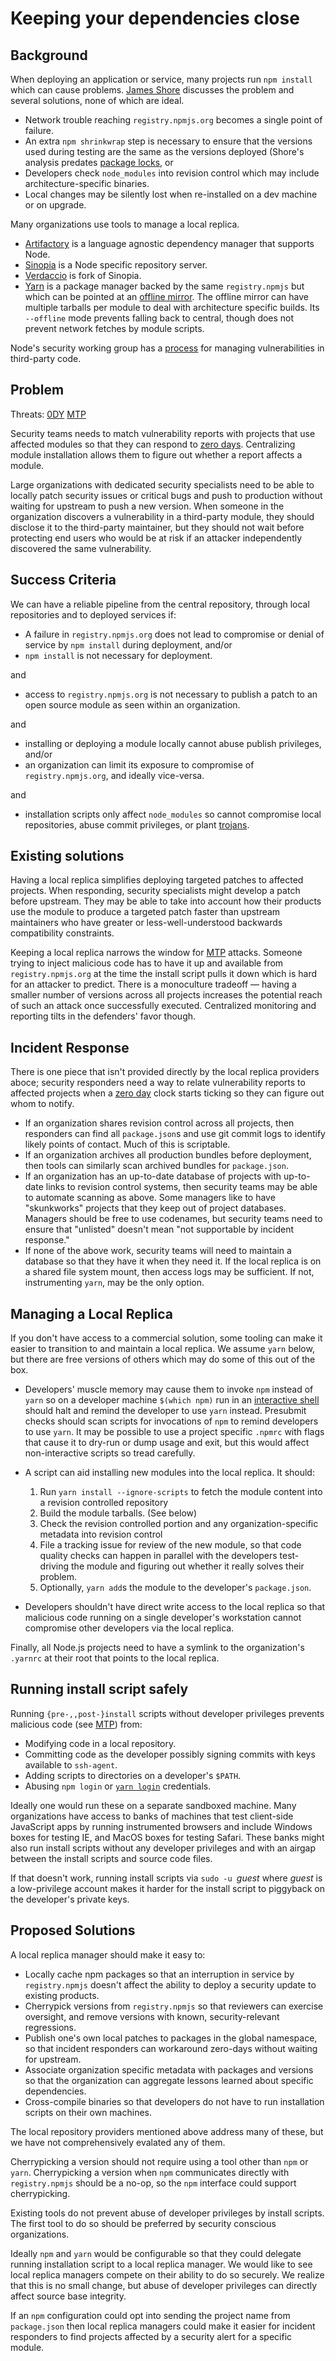 # Keeping your dependencies close

## Background

When deploying an application or service, many projects run `npm
install` which can cause problems.  [James Shore][] discusses the
problem and several solutions, none of which are ideal.

*  Network trouble reaching `registry.npmjs.org` becomes a single
   point of failure.
*  An extra `npm shrinkwrap` step is necessary to ensure that
   the versions used during testing are the same as the versions
   deployed (Shore's analysis predates [package locks][], or
*  Developers check `node_modules` into revision control which
   may include architecture-specific binaries.
*  Local changes may be silently lost when re-installed on a dev
   machine or on upgrade.

Many organizations use tools to manage a local replica.

*  [Artifactory][] is a language agnostic dependency manager that
   supports Node.
*  [Sinopia][] is a Node specific repository server.
*  [Verdaccio][] is fork of Sinopia.
*  [Yarn][] is a package manager backed by the same `registry.npmjs`
   but which can be pointed at an [offline mirror][].
   The offline mirror can have multiple tarballs per module to deal
   with architecture specific builds.  Its `--offline` mode prevents
   falling back to central, though does not prevent network fetches
   by module scripts.

Node's security working group has a [process][security-wg process] for
managing vulnerabilities in third-party code.

## Problem

Threats: [0DY][] [MTP][]

Security teams needs to match vulnerability reports with projects that
use affected modules so that they can respond to [zero days][0DY].
Centralizing module installation allows them to figure out whether a
report affects a module.

Large organizations with dedicated security specialists need to be
able to locally patch security issues or critical bugs and push to
production without waiting for upstream to push a new version.  When
someone in the organization discovers a vulnerability in a third-party
module, they should disclose it to the third-party maintainer, but
they should not wait before protecting end users who would be at risk
if an attacker independently discovered the same vulnerability.

## Success Criteria

We can have a reliable pipeline from the central repository,
through local repositories and to deployed services if:

*  A failure in `registry.npmjs.org` does not lead to compromise or
   denial of service by `npm install` during deployment, and/or
*  `npm install` is not necessary for deployment.

and

*  access to `registry.npmjs.org` is not necessary to publish
   a patch to an open source module as seen within an
   organization.

and

*  installing or deploying a module locally cannot abuse publish
   privileges, and/or
*  an organization can limit its exposure to compromise of
   `registry.npmjs.org`, and ideally vice-versa.

and

*  installation scripts only affect `node_modules` so cannot
   compromise local repositories, abuse commit privileges,
   or plant [trojans][trojan].


## Existing solutions

Having a local replica simplifies deploying targeted patches to
affected projects.  When responding, security specialists might
develop a patch before upstream.  They may be able to take into
account how their products use the module to produce a targeted patch
faster than upstream maintainers who have greater or
less-well-understood backwards compatibility constraints.

Keeping a local replica narrows the window for [MTP][] attacks.
Someone trying to inject malicious code has to have it up and
available from `registry.npmjs.org` at the time the install script
pulls it down which is hard for an attacker to predict.  There is a
monoculture tradeoff &mdash; having a smaller number of versions
across all projects increases the potential reach of such an attack
once successfully executed.  Centralized monitoring and reporting
tilts in the defenders' favor though.


## Incident Response

There is one piece that isn't provided directly by the local replica
providers aboce; security responders need a way to relate
vulnerability reports to affected projects when a [zero day][0DY]
clock starts ticking so they can figure out whom to notify.

*  If an organization shares revision control across all projects, then
   responders can find all `package.json`s and use git commit logs to
   identify likely points of contact.  Much of this is scriptable.
*  If an organization archives all production bundles before deployment,
   then tools can similarly scan archived bundles for `package.json`.
*  If an organization has an up-to-date database of projects with
   up-to-date links to revision control systems, then security teams
   may be able to automate scanning as above.
   Some managers like to have "skunkworks" projects that they keep
   out of project databases.
   Managers should be free to use codenames, but security teams need
   to ensure that "unlisted" doesn't mean "not supportable by
   incident response."
*  If none of the above work, security teams will need to maintain a
   database so that they have it when they need it.
   If the local replica is on a shared file system mount, then access
   logs may be sufficient.  If not, instrumenting `yarn`, may be the
   only option.

## Managing a Local Replica

If you don't have access to a commercial solution, some tooling can
make it easier to transition to and maintain a local replica.
We assume `yarn` below, but there are free versions of others which
may do some of this out of the box.

*  Developers' muscle memory may cause them to invoke `npm` instead of
   `yarn` so on a developer machine `$(which npm)` run in an
   [interactive shell][] should halt and remind the developer to use
   `yarn` instead.  Presubmit checks should scan scripts for
   invocations of `npm` to remind developers to use `yarn`.  It may be
   possible to use a project specific `.npmrc` with flags that cause
   it to dry-run or dump usage and exit, but this would affect
   non-interactive scripts so tread carefully.
*  A script can aid installing new modules into the local replica.
   It should:

   1. Run `yarn install --ignore-scripts` to fetch the module content
      into a revision controlled repository
   2. Build the module tarballs.  (See below)
   3. Check the revision controlled portion and any organization-specific
      metadata into revision control
   4. File a tracking issue for review of the new module, so that
      code quality checks can happen in parallel with the developers
      test-driving the module and figuring out whether it really
      solves their problem.
   5. Optionally, `yarn add`s the module to the developer's `package.json`.
*  Developers shouldn't have direct write access to the local replica
   so that malicious code running on a single developer's workstation
   cannot compromise other developers via the local replica.

Finally, all Node.js projects need to have a symlink to the
organization's `.yarnrc` at their root that points to the local
replica.

## Running install script safely

Running `{pre-,,post-}install` scripts without developer privileges
prevents malicious code (see [MTP][]) from:

*  Modifying code in a local repository.
*  Committing code as the developer possibly signing commits
   with keys available to `ssh-agent`.
*  Adding scripts to directories on a developer's `$PATH`.
*  Abusing `npm login` or [`yarn login`][] credentials.

Ideally one would run these on a separate sandboxed machine.
Many organizations have access to banks of machines that
test client-side JavaScript apps by running instrumented
browsers and include Windows boxes for testing IE, and
MacOS boxes for testing Safari.  These banks might also
run install scripts without any developer privileges and
with an airgap between the install scripts and source code
files.

If that doesn't work, running install scripts via `sudo -u `*guest*
where *guest* is a low-privilege account makes it harder for the
install script to piggyback on the developer's private keys.

## Proposed Solutions

A local replica manager should make it easy to:

*  Locally cache npm packages so that an interruption in service by
   `registry.npmjs` doesn't affect the ability to deploy a security
   update to existing products.
*  Cherrypick versions from `registry.npmjs` so that reviewers can
   exercise oversight, and remove versions with known,
   security-relevant regressions.
*  Publish one's own local patches to packages in the global
   namespace, so that incident responders can workaround zero-days
   without waiting for upstream.
*  Associate organization specific metadata with packages and versions
   so that the organization can aggregate lessons learned about
   specific dependencies.
*  Cross-compile binaries so that developers do not have to run
   installation scripts on their own machines.

The local repository providers mentioned above address many of these,
but we have not comprehensively evalated any of them.

Cherrypicking a version should not require using a tool other than
`npm` or `yarn`.  Cherrypicking a version when `npm` communicates
directly with `registry.npmjs` should be a no-op, so the `npm`
interface could support cherrypicking.

Existing tools do not prevent abuse of developer privileges by install
scripts.  The first tool to do so should be preferred by security
conscious organizations.

Ideally `npm` and `yarn` would be configurable so that they could
delegate running installation script to a local replica manager.  We
would like to see local replica managers compete on their ability to
do so securely.  We realize that this is no small change, but abuse of
developer privileges can directly affect source base integrity.

If an `npm` configuration could opt into sending the project name from
`package.json` then local replica managers could make it easier for
incident responders to find projects affected by a security alert for
a specific module.


[James Shore]: https://www.letscodejavascript.com/v3/blog/2014/03/the_npm_debacle
[package locks]: https://docs.npmjs.com/files/package-lock.json
[Artifactory]: https://www.jfrog.com/confluence/display/RTF/Npm+Registry#NpmRegistry-AdvancedConfiguration
[Sinopia]: https://www.npmjs.com/package/sinopia#override-public-packages
[Verdaccio]: https://github.com/verdaccio/verdaccio/blob/66b2175584e29587be0fd7979ea9f9c73b08b8e9/docs/use-cases.md#override-public-packages
[yarn]: https://github.com/yarnpkg/yarn
[security-wg process]: https://github.com/nodejs/security-wg/blob/master/processes/third_party_vuln_process.md
[0DY]: ../chapter-1/threat-0DY.md
[MTP]: ../chapter-1/threat-MTP.md
[offline mirror]: https://yarnpkg.com/blog/2016/11/24/offline-mirror/
[interactive shell]: http://www.tldp.org/LDP/abs/html/intandnonint.html#IITEST
[CVE-IDs]: https://en.wikipedia.org/wiki/Common_Vulnerabilities_and_Exposures#CVE_identifiers
[saccone]: https://www.kb.cert.org/CERT_WEB/services/vul-notes.nsf/6eacfaeab94596f5852569290066a50b/018dbb99def6980185257f820013f175/$FILE/npmwormdisclosure.pdf
[`yarn login`]: https://yarnpkg.com/en/docs/cli/login
[trojan]: https://en.wikipedia.org/wiki/Trojan_horse_(computing)
